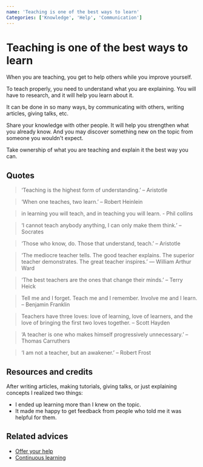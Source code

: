 ```yaml
---
name: 'Teaching is one of the best ways to learn'
Categories: ['Knowledge', 'Help', 'Communication']
---
```

# Teaching is one of the best ways to learn

When you are teaching, you get to help others while you improve yourself.

To teach properly, you need to understand what you are explaining. You will have to research, and it will help you learn about it.

It can be done in so many ways, by communicating with others, writing articles, giving talks, etc.

Share your knowledge with other people. It will help you strengthen what you already know. And you may discover something new on the topic from someone you wouldn't expect.

Take ownership of what you are teaching and explain it the best way you can.

## Quotes

> ‘Teaching is the highest form of understanding.’ – Aristotle

> ‘When one teaches, two learn.’ – Robert Heinlein

> in learning you will teach, and in teaching you will learn. - Phil collins

> ‘I cannot teach anybody anything, I can only make them think.’ – Socrates

> ‘Those who know, do. Those that understand, teach.’ – Aristotle

> ‘The mediocre teacher tells. The good teacher explains. The superior teacher demonstrates. The great teacher inspires.’ ― William Arthur Ward

> ‘The best teachers are the ones that change their minds.’ – Terry Heick

> Tell me and I forget. Teach me and I remember. Involve me and I learn. – Benjamin Franklin

> Teachers have three loves: love of learning, love of learners, and the love of bringing the first two loves together. – Scott Hayden

> ‘A teacher is one who makes himself progressively unnecessary.’ – Thomas Carruthers

> ‘I am not a teacher, but an awakener.’ – Robert Frost

## Resources and credits

After writing articles, making tutorials, giving talks, or just explaining concepts I realized two things:

- I ended up learning more than I knew on the topic.
- It made me happy to get feedback from people who told me it was helpful for them.

## Related advices

- [Offer your help](../Offer%20your%20help/index.md)
- [Continuous learning](../Continuous%20learning/index.md)